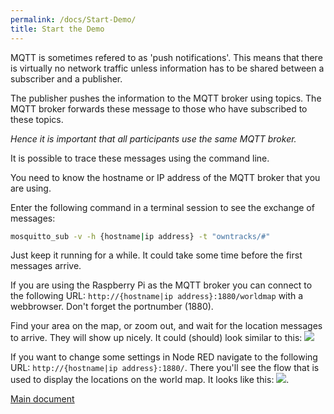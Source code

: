 ```yaml
---
permalink: /docs/Start-Demo/
title: Start the Demo
---
```

MQTT is sometimes refered to as 'push notifications'. This means that there is virtually no network traffic unless information has to be shared between a subscriber and a publisher.

The publisher pushes the information to the MQTT broker using topics. The MQTT broker forwards these message to those who have subscribed to these topics.

*Hence it is important that all participants use the same MQTT broker.*

It is possible to trace these messages using the command line.

You need to know the hostname or IP address of the MQTT broker that you are using.

Enter the following command in a terminal session to see the exchange of messages:

```bash
mosquitto_sub -v -h {hostname|ip address} -t "owntracks/#"
```

Just keep it running for a while. It could take some time before the first messages arrive.
 
If you are using the Raspberry Pi as the MQTT broker you can connect to the following URL: `http://{hostname|ip address}:1880/worldmap` with a webbrowser. Don't forget the portnumber (1880).

Find your area on the map, or zoom out, and wait for the location messages to arrive. They will show up nicely. It could (should) look similar to this:
![](/docs/Wow/images/Node-RED_map_all_the_things.png)

If you want to change some settings in Node RED navigate to the following URL: `http://{hostname|ip address}:1880/`. There you'll see the flow that is used to display the locations on the world map. It looks like this: ![](/docs/Wow/images/Node-RED-flow.png).

[Main document](/docs/Wow-Demo/)
